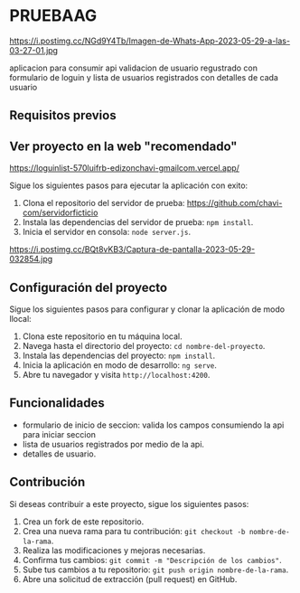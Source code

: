 # PRUEBAAG

https://i.postimg.cc/NGd9Y4Tb/Imagen-de-Whats-App-2023-05-29-a-las-03-27-01.jpg

aplicacion para consumir api validacion de usuario regustrado con formulario de loguin y lista de usuarios registrados con detalles de cada usuario
## Requisitos previos

## Ver proyecto en la web "recomendado"
https://loguinlist-570luifrb-edizonchavi-gmailcom.vercel.app/

Sigue los siguientes pasos para  ejecutar la aplicación con exito:

1. Clona el repositorio del servidor de prueba: https://github.com/chavi-com/servidorficticio
3. Instala las dependencias del servidor de prueba: `npm install`.
4. Inicia el servidor en consola: `node server.js`.

https://i.postimg.cc/BQt8vKB3/Captura-de-pantalla-2023-05-29-032854.jpg

## Configuración del proyecto

Sigue los siguientes pasos para configurar y clonar la aplicación de modo llocal:

1. Clona este repositorio en tu máquina local.
2. Navega hasta el directorio del proyecto: `cd nombre-del-proyecto`.
3. Instala las dependencias del proyecto: `npm install`.
4. Inicia la aplicación en modo de desarrollo: `ng serve`.
5. Abre tu navegador y visita `http://localhost:4200`.

## Funcionalidades

- formulario de inicio de seccion: valida los campos consumiendo la api para iniciar seccion
- lista de usuarios registrados por medio de la api.
- detalles de usuario.



## Contribución

Si deseas contribuir a este proyecto, sigue los siguientes pasos:

1. Crea un fork de este repositorio.
2. Crea una nueva rama para tu contribución: `git checkout -b nombre-de-la-rama`.
3. Realiza las modificaciones y mejoras necesarias.
4. Confirma tus cambios: `git commit -m "Descripción de los cambios"`.
5. Sube tus cambios a tu repositorio: `git push origin nombre-de-la-rama`.
6. Abre una solicitud de extracción (pull request) en GitHub.



